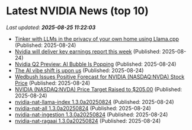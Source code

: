 # Latest NVIDIA News (top 10)
_Last updated: **2025-08-25 11:22:03**_

- [Tinker with LLMs in the privacy of your own home using Llama.cpp](https://www.theregister.com/2025/08/24/llama_cpp_hands_on/) (Published: 2025-08-24)
- [Nvidia will deliver key earnings report this week](https://www.thestreet.com/investing/stocks/nvidia-will-deliver-key-earnings-report-this-week) (Published: 2025-08-24)
- [Nvidia Q2 Preview: AI Bubble Is Popping](https://biztoc.com/x/e598031a7eb01b3f) (Published: 2025-08-24)
- [The AI vibe shift is upon us](https://www.cnn.com/2025/08/22/business/ai-vibe-shift-nightcap) (Published: 2025-08-24)
- [Wedbush Issues Positive Forecast for NVIDIA (NASDAQ:NVDA) Stock Price](https://www.etfdailynews.com/2025/08/24/wedbush-issues-positive-forecast-for-nvidia-nasdaqnvda-stock-price/) (Published: 2025-08-24)
- [NVIDIA (NASDAQ:NVDA) Price Target Raised to $205.00](https://www.etfdailynews.com/2025/08/24/nvidia-nasdaqnvda-price-target-raised-to-205-00-2/) (Published: 2025-08-24)
- [nvidia-nat-llama-index 1.3.0a20250824](https://pypi.org/project/nvidia-nat-llama-index/1.3.0a20250824/) (Published: 2025-08-24)
- [nvidia-nat-all 1.3.0a20250824](https://pypi.org/project/nvidia-nat-all/1.3.0a20250824/) (Published: 2025-08-24)
- [nvidia-nat-ingestion 1.3.0a20250824](https://pypi.org/project/nvidia-nat-ingestion/1.3.0a20250824/) (Published: 2025-08-24)
- [nvidia-nat-ragaai 1.3.0a20250824](https://pypi.org/project/nvidia-nat-ragaai/1.3.0a20250824/) (Published: 2025-08-24)
